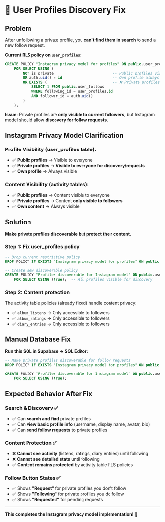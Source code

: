 # 🔧 User Profiles Discovery Fix

## Problem

After unfollowing a private profile, you **can't find them in search** to send a new follow request.

**Current RLS policy on `user_profiles`:**
```sql
CREATE POLICY "Instagram privacy model for profiles" ON public.user_profiles
    FOR SELECT USING (
        NOT is_private                           -- Public profiles visible to all
        OR auth.uid() = id                       -- Own profile always visible  
        OR EXISTS (                              -- ❌ Private profiles ONLY visible to current followers
            SELECT 1 FROM public.user_follows 
            WHERE following_id = user_profiles.id 
            AND follower_id = auth.uid()
        )
    );
```

**Issue**: Private profiles are **only visible to current followers**, but Instagram model should allow **discovery for follow requests**.

## Instagram Privacy Model Clarification

### **Profile Visibility** (user_profiles table):
- ✅ **Public profiles** → Visible to everyone
- ✅ **Private profiles** → **Visible to everyone for discovery/requests** 
- ✅ **Own profile** → Always visible

### **Content Visibility** (activity tables):
- ✅ **Public profiles** → Content visible to everyone
- ✅ **Private profiles** → Content **only visible to followers**
- ✅ **Own content** → Always visible

## Solution

**Make private profiles discoverable but protect their content.**

### **Step 1: Fix user_profiles policy**
```sql
-- Drop current restrictive policy
DROP POLICY IF EXISTS "Instagram privacy model for profiles" ON public.user_profiles;

-- Create new discoverable policy
CREATE POLICY "Profiles discoverable for Instagram model" ON public.user_profiles
    FOR SELECT USING (true);  -- All profiles visible for discovery
```

### **Step 2: Content protection** 
The activity table policies (already fixed) handle content privacy:
- ✅ `album_listens` → Only accessible to followers
- ✅ `album_ratings` → Only accessible to followers  
- ✅ `diary_entries` → Only accessible to followers

## Manual Database Fix

**Run this SQL in Supabase → SQL Editor:**

```sql
-- Make private profiles discoverable for follow requests
DROP POLICY IF EXISTS "Instagram privacy model for profiles" ON public.user_profiles;

CREATE POLICY "Profiles discoverable for Instagram model" ON public.user_profiles
    FOR SELECT USING (true);
```

## Expected Behavior After Fix

### **Search & Discovery** ✅
- ✅ Can **search and find** private profiles
- ✅ Can **view basic profile info** (username, display name, avatar, bio)
- ✅ Can **send follow requests** to private profiles

### **Content Protection** ✅  
- ❌ **Cannot see activity** (listens, ratings, diary entries) until following
- ❌ **Cannot see detailed stats** until following
- ✅ **Content remains protected** by activity table RLS policies

### **Follow Button States** ✅
- ✅ Shows **"Request"** for private profiles you don't follow
- ✅ Shows **"Following"** for private profiles you do follow
- ✅ Shows **"Requested"** for pending requests

---

**This completes the Instagram privacy model implementation!** 🎯